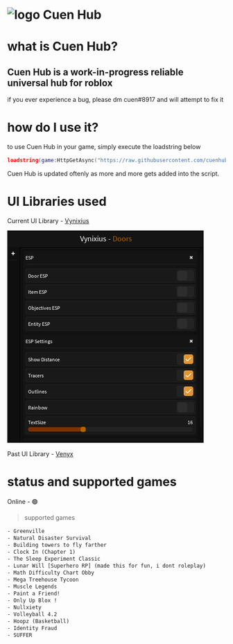 # ![logo](https://cdn.discordapp.com/attachments/1131486904278339655/1138503080275624067/169151068636268013.png) Cuen Hub

# what is Cuen Hub?
## Cuen Hub is a work-in-progress reliable universal hub for roblox
if you ever experience a bug, please dm cuen#8917 and will attempt to fix it



# how do I use it?
 to use Cuen Hub in your game, simply execute the loadstring below
```lua
loadstring(game:HttpGetAsync("https://raw.githubusercontent.com/cuenhub/Cuen_Hub/main/loader.lua"))()
```


Cuen Hub is updated oftenly as more and more gets added into the script.

# UI Libraries used

Current UI Library - [Vynixius](https://github.com/RegularVynixu/UI-Libraries/tree/main/Vynixius)

![Showcase](https://github.com/cuenhub/Cuen_Hub/blob/main/UI%20Libraries/Vynixius/vynixusPng.png?raw=true)


Past UI Library - [Venyx](https://github.com/GreenDeno/Venyx-UI-Library)

# status and supported games
Online - 🟢

> supported games
```
- Greenville
- Natural Disaster Survival
- Building towers to fly farther
- Clock In (Chapter 1)
- The Sleep Experiment Classic
- Lunar Will [Superhero RP] (made this for fun, i dont roleplay)
- Math Difficulty Chart Obby
- Mega Treehouse Tycoon
- Muscle Legends
- Paint a Friend!
- Only Up Blox !
- Nullxiety
- Volleyball 4.2
- Hoopz (Basketball)
- Identity Fraud
- SUFFER
```
